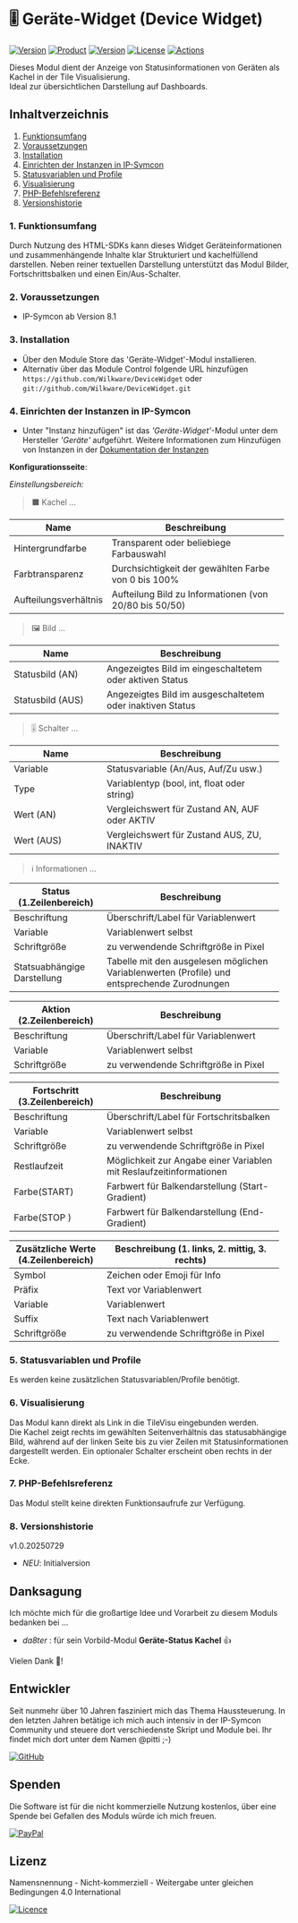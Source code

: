 # 🎚️ Geräte-Widget (Device Widget)

[![Version](https://img.shields.io/badge/Symcon-PHP--Modul-red.svg?style=flat-square)](https://www.symcon.de/service/dokumentation/entwicklerbereich/sdk-tools/sdk-php/)
[![Product](https://img.shields.io/badge/Symcon%20Version-8.1-blue.svg?style=flat-square)](https://www.symcon.de/produkt/)
[![Version](https://img.shields.io/badge/Modul%20Version-1.0.20250729-orange.svg?style=flat-square)](https://github.com/Wilkware/DeviceWidget)
[![License](https://img.shields.io/badge/License-CC%20BY--NC--SA%204.0-green.svg?style=flat-square)](https://creativecommons.org/licenses/by-nc-sa/4.0/)
[![Actions](https://img.shields.io/github/actions/workflow/status/wilkware/DeviceWidget/ci.yml?branch=main&label=CI&style=flat-square)](https://github.com/Wilkware/DeviceWidget/actions)

Dieses Modul dient der Anzeige von Statusinformationen von Geräten als Kachel in der Tile Visualisierung.  
Ideal zur übersichtlichen Darstellung auf Dashboards.

## Inhaltverzeichnis

1. [Funktionsumfang](#user-content-1-funktionsumfang)
2. [Voraussetzungen](#user-content-2-voraussetzungen)
3. [Installation](#user-content-3-installation)
4. [Einrichten der Instanzen in IP-Symcon](#user-content-4-einrichten-der-instanzen-in-ip-symcon)
5. [Statusvariablen und Profile](#user-content-5-statusvariablen-und-profile)
6. [Visualisierung](#user-content-6-visualisierung)
7. [PHP-Befehlsreferenz](#user-content-7-php-befehlsreferenz)
8. [Versionshistorie](#user-content-8-versionshistorie)

### 1. Funktionsumfang

Durch Nutzung des HTML-SDKs kann dieses Widget Geräteinformationen und zusammenhängende Inhalte klar Strukturiert und kachelfüllend darstellen. Neben reiner textuellen Darstellung unterstützt das Modul Bilder, Fortschrittsbalken und einen Ein/Aus-Schalter.

### 2. Voraussetzungen

* IP-Symcon ab Version 8.1

### 3. Installation

* Über den Module Store das 'Geräte-Widget'-Modul installieren.
* Alternativ über das Module Control folgende URL hinzufügen  
`https://github.com/Wilkware/DeviceWidget` oder `git://github.com/Wilkware/DeviceWidget.git`

### 4. Einrichten der Instanzen in IP-Symcon

* Unter "Instanz hinzufügen" ist das _'Geräte-Widget'_-Modul unter dem Hersteller _'Geräte'_ aufgeführt.
Weitere Informationen zum Hinzufügen von Instanzen in der [Dokumentation der Instanzen](https://www.symcon.de/service/dokumentation/konzepte/instanzen/#Instanz_hinzufügen)

__Konfigurationsseite__:

_Einstellungsbereich:_

> ⬛ Kachel ...

Name                                | Beschreibung
------------------------------------|--------------------------------------------
Hintergrundfarbe                    | Transparent oder beliebiege Farbauswahl
Farbtransparenz                     | Durchsichtigkeit der gewählten Farbe von 0 bis 100%
Aufteilungsverhältnis               | Aufteilung Bild zu Informationen (von 20/80 bis 50/50)


> 🖼️ Bild ...

Name                                | Beschreibung
------------------------------------|--------------------------------------------
Statusbild (AN)                     | Angezeigtes Bild im eingeschaltetem oder aktiven Status
Statusbild (AUS)                    | Angezeigtes Bild im ausgeschaltetem oder inaktiven Status

> 🎚️ Schalter ...

Name                                | Beschreibung
------------------------------------|--------------------------------------------
Variable                            | Statusvariable (An/Aus, Auf/Zu usw.)
Type                                | Variablentyp (bool, int, float oder string)
Wert (AN)                           | Vergleichswert für Zustand AN, AUF oder AKTIV 
Wert (AUS)                          | Vergleichswert für Zustand AUS, ZU, INAKTIV

> ℹ️ Informationen  ...

Status (1.Zeilenbereich)            | Beschreibung
------------------------------------|--------------------------------------------
Beschriftung                        | Überschrift/Label für Variablenwert
Variable                            | Variablenwert selbst
Schriftgröße                        | zu verwendende Schriftgröße in Pixel
Statsuabhängige Darstellung         | Tabelle mit den ausgelesen möglichen Variablenwerten (Profile) und entsprechende Zurodnungen

Aktion (2.Zeilenbereich)            | Beschreibung
------------------------------------|--------------------------------------------
Beschriftung                        | Überschrift/Label für Variablenwert
Variable                            | Variablenwert selbst
Schriftgröße                        | zu verwendende Schriftgröße in Pixel

Fortschritt (3.Zeilenbereich)       | Beschreibung
------------------------------------|--------------------------------------------
Beschriftung                        | Überschrift/Label für Fortschritsbalken
Variable                            | Variablenwert selbst
Schriftgröße                        | zu verwendende Schriftgröße in Pixel
Restlaufzeit                        | Möglichkeit zur Angabe einer Variablen mit Reslaufzeitinformationen
Farbe(START)                        | Farbwert für Balkendarstellung (Start-Gradient)
Farbe(STOP )                        | Farbwert für Balkendarstellung (End-Gradient)

Zusätzliche Werte (4.Zeilenbereich) | Beschreibung (1. links, 2. mittig, 3. rechts)
------------------------------------|------------------------------------------------
Symbol                              | Zeichen oder Emoji für Info
Präfix                              | Text vor Variablenwert
Variable                            | Variablenwert
Suffix                              | Text nach Variablenwert
Schriftgröße                        | zu verwendende Schriftgröße in Pixel

<style>
table { width: 100%; }
td:nth-child(1) { width: 150px; }
td:nth-child(2) { width: 300px; }
</style>

### 5. Statusvariablen und Profile

Es werden keine zusätzlichen Statusvariablen/Profile benötigt.

### 6. Visualisierung

Das Modul kann direkt als Link in die TileVisu eingebunden werden.  
Die Kachel zeigt rechts im gewählten Seitenverhältnis das statusabhängige Bild, während auf der linken Seite bis zu vier Zeilen mit Statusinformationen dargestellt werden. Ein optionaler Schalter erscheint oben rechts in der Ecke.

### 7. PHP-Befehlsreferenz

Das Modul stellt keine direkten Funktionsaufrufe zur Verfügung.  

### 8. Versionshistorie

v1.0.20250729

* _NEU_: Initialversion

## Danksagung

Ich möchte mich für die großartige Idee und Vorarbeit zu diesem Moduls bedanken bei ...

* _da8ter_ : für sein Vorbild-Modul __Geräte-Status Kachel__ 👍

Vielen Dank 🙏!

## Entwickler

Seit nunmehr über 10 Jahren fasziniert mich das Thema Haussteuerung. In den letzten Jahren betätige ich mich auch intensiv in der IP-Symcon Community und steuere dort verschiedenste Skript und Module bei. Ihr findet mich dort unter dem Namen @pitti ;-)

[![GitHub](https://img.shields.io/badge/GitHub-@wilkware-181717.svg?style=for-the-badge&logo=github)](https://wilkware.github.io/)

## Spenden

Die Software ist für die nicht kommerzielle Nutzung kostenlos, über eine Spende bei Gefallen des Moduls würde ich mich freuen.

[![PayPal](https://img.shields.io/badge/PayPal-spenden-00457C.svg?style=for-the-badge&logo=paypal)](https://www.paypal.com/cgi-bin/webscr?cmd=_s-xclick&hosted_button_id=8816166)

## Lizenz

Namensnennung - Nicht-kommerziell - Weitergabe unter gleichen Bedingungen 4.0 International

[![Licence](https://img.shields.io/badge/License-CC_BY--NC--SA_4.0-EF9421.svg?style=for-the-badge&logo=creativecommons)](https://creativecommons.org/licenses/by-nc-sa/4.0/)
